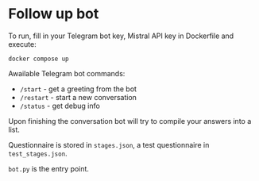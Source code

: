 # Follow up bot

To run, fill in your Telegram bot key, Mistral API key in Dockerfile and execute:

`docker compose up`

Awailable Telegram bot commands:
- `/start` - get a greeting from the bot
- `/restart` - start a new conversation
- `/status` - get debug info

Upon finishing the conversation bot will try to compile your answers into a list.

Questionnaire is stored in `stages.json`, a test questionnaire in `test_stages.json`.

`bot.py` is the entry point.
